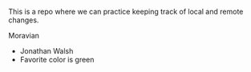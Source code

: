 This is a repo where we can practice keeping track of local and remote 
changes.

Moravian
* Jonathan Walsh
* Favorite color is green
